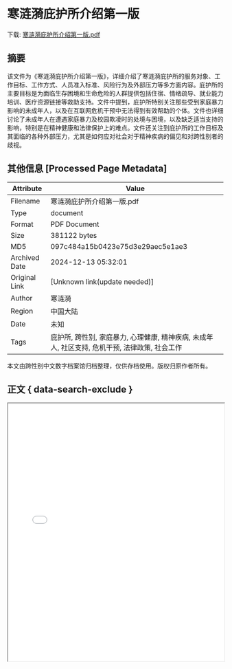 # 寒涟漪庇护所介绍第一版

<!-- tcd_download_link -->
下载: <a href="寒涟漪庇护所介绍第一版.pdf" download>寒涟漪庇护所介绍第一版.pdf</a>
<!-- tcd_download_link_end -->

## 摘要

<!-- tcd_abstract -->
该文件为《寒涟漪庇护所介绍第一版》，详细介绍了寒涟漪庇护所的服务对象、工作目标、工作方式、人员准入标准、风险行为及外部压力等多方面内容。庇护所的主要目标是为面临生存困境和生命危险的人群提供包括住宿、情绪疏导、就业能力培训、医疗资源链接等救助支持。文件中提到，庇护所特别关注那些受到家庭暴力影响的未成年人，以及在互联网危机干预中无法得到有效帮助的个体。文件也详细讨论了未成年人在遭遇家庭暴力及校园欺凌时的处境与困境，以及缺乏适当支持的影响，特别是在精神健康和法律保护上的难点。文件还关注到庇护所的工作目标及其面临的各种外部压力，尤其是如何应对社会对于精神疾病的偏见和对跨性别者的歧视。

<!-- tcd_abstract_end -->

## 其他信息 [Processed Page Metadata]

| Attribute       | Value                                  |
|-----------------|----------------------------------------|
| Filename        | 寒涟漪庇护所介绍第一版.pdf                             |
| Type            | document                                 |
| Format          | PDF Document                               |
| Size            | 381122 bytes                           |
| MD5             | 097c484a15b0423e75d3e29aec5e1ae3                                  |
| Archived Date   | 2024-12-13 05:32:01                             |
| Original Link   | [Unknown link(update needed)]                         |
| Author          | 寒涟漪                               |
| Region          | 中国大陆                               |
| Date            | 未知                                 |
| Tags            | 庇护所, 跨性别, 家庭暴力, 心理健康, 精神疾病, 未成年人, 社区支持, 危机干预, 法律政策, 社会工作                                 |

本文由跨性别中文数字档案馆归档整理，仅供存档使用。版权归原作者所有。


## 正文 { data-search-exclude }

<!-- tcd_main_text -->
<iframe src="../寒涟漪庇护所介绍第一版.pdf" width="100%" height="600px">
    <p>无法显示PDF，请下载查看。</p>
</iframe>
<!-- tcd_main_text_end -->

